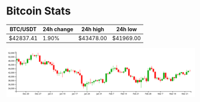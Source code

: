 # Bitcoin Stats

BTC/USDT|24h change|24h high|24h low|
|---|---|---|---|
|$42837.41|1.90%|$43478.00|$41969.00|

<img src="./chart.svg">
